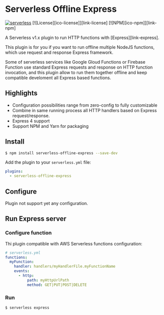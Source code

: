 # Serverless Offline Express

[![serverless](http://public.serverless.com/badges/v3.svg)](http://www.serverless.com)
[![License][ico-license]][link-license]
[![NPM][ico-npm]][link-npm]

A Serverless v1.x plugin to run HTTP functions with [Express][link-express].

This plugin is for you if you want to run offline multiple NodeJS functions, which use request and response Express framework.

Some of serverless services like Google Gloud Functions or Firebase Function use standard Express requests and response on HTTP function invocation, 
and this plugin allow to run them together offline and keep compatible develoment all Express based functions.

## Highlights

* Configuration possibilities range from zero-config to fully customizable
* Combine in same running process all HTTP handlers based on Express request/response.
* Express 4 support
* Support NPM and Yarn for packaging

## Install

```bash
$ npm install serverless-offline-express --save-dev
```

Add the plugin to your `serverless.yml` file:

```yaml
plugins:
  - serverless-offline-express
```

## Configure

Plugin not support yet any configuration.

## Run Express server

### Configure function

Thi plugin compatible with AWS Serverless functions configuration:

```yaml
# serverless.yml
functions:
  myFunction:
    handler: handlers/myHandlerFile.myFunctionName
    events:
      - http: 
          path: myHttpUrlPath
          method: GET|PUT|POST|DELETE
```

### Run

```bash
$ serverless express
```